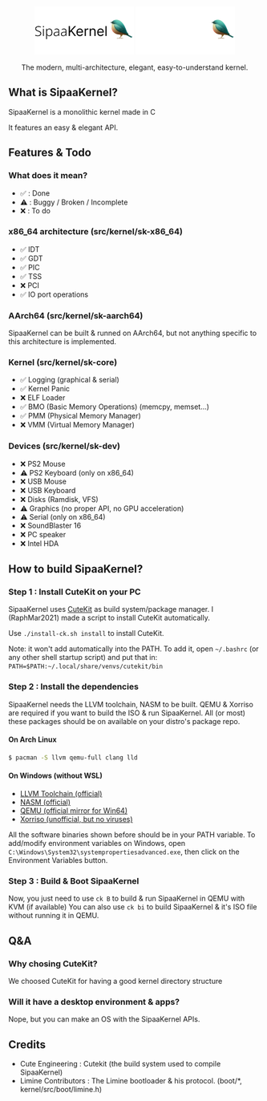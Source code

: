 <p align="center">
  <img src="meta/artwork/LogoLight.png#gh-light-mode-only" height="96" />
  <img src="meta/artwork/LogoDark.png#gh-dark-mode-only" height="96" />
  <p align="center">The modern, multi-architecture, elegant, easy-to-understand kernel.</p>

</p>

## What is SipaaKernel?
SipaaKernel is a monolithic kernel made in C

It features an easy & elegant API.

## Features & Todo
### What does it mean?
* ✅ : Done
* ⚠️ : Buggy / Broken / Incomplete
* ❌ : To do

### x86_64 architecture (src/kernel/sk-x86_64)
* ✅ IDT
* ✅ GDT
* ✅ PIC
* ✅ TSS
* ❌ PCI
* ✅ IO port operations

### AArch64 (src/kernel/sk-aarch64)
SipaaKernel can be built & runned on AArch64, but not anything specific to this architecture is implemented.

### Kernel (src/kernel/sk-core)
* ✅ Logging (graphical & serial)
* ✅ Kernel Panic
* ❌ ELF Loader
* ✅ BMO (Basic Memory Operations) (memcpy, memset...)
* ✅ PMM (Physical Memory Manager)
* ❌ VMM (Virtual Memory Manager)

### Devices (src/kernel/sk-dev)
* ❌ PS2 Mouse
* ⚠️ PS2 Keyboard (only on x86_64)
* ❌ USB Mouse
* ❌ USB Keyboard
* ❌ Disks (Ramdisk, VFS)
* ⚠️ Graphics (no proper API, no GPU acceleration)
* ⚠️ Serial (only on x86_64)
* ❌ SoundBlaster 16
* ❌ PC speaker
* ❌ Intel HDA

## How to build SipaaKernel?
### Step 1 : Install CuteKit on your PC
SipaaKernel uses [CuteKit](https://github.com/cute-engineering/cutekit) as build system/package manager. I (RaphMar2021) made a script to install CuteKit automatically.

Use `./install-ck.sh install` to install CuteKit. 

Note: it won't add automatically into the PATH. To add it, open `~/.bashrc` (or any other shell startup script)
and put that in:
`PATH=$PATH:~/.local/share/venvs/cutekit/bin`

### Step 2 : Install the dependencies
SipaaKernel needs the LLVM toolchain, NASM to be built. QEMU & Xorriso are required if you want to build the ISO & run SipaaKernel.
All (or most) these packages should be on available on your distro's package repo.

#### On Arch Linux
```bash
$ pacman -S llvm qemu-full clang lld
```

#### On Windows (without WSL)
* [LLVM Toolchain (official)](https://github.com/llvm/llvm-project/releases/tag/llvmorg-16.0.6)
* [NASM (official)](https://nasm.us/)
* [QEMU (official mirror for Win64)](https://qemu.weilnetz.de/w64/)
* [Xorriso (unofficial, but no viruses)](https://github.com/PeyTy/xorriso-exe-for-windows)

All the software binaries shown before should be in your PATH variable. To add/modify environment variables on Windows, open `C:\Windows\System32\systempropertiesadvanced.exe`, then click on the Environment Variables button.

### Step 3 : Build & Boot SipaaKernel
Now, you just need to use `ck B` to build & run SipaaKernel in QEMU with KVM (if available)
You can also use `ck bi` to build SipaaKernel & it's ISO file without running it in QEMU.

## Q&A

### Why chosing CuteKit?
We choosed CuteKit for having a good kernel directory structure

### Will it have a desktop environment & apps?
Nope, but you can make an OS with the SipaaKernel APIs.

## Credits
* Cute Engineering : Cutekit (the build system used to compile SipaaKernel)
* Limine Contributors : The Limine bootloader & his protocol. (boot/*, kernel/src/boot/limine.h)